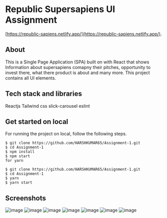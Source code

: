 # Republic Supersapiens UI Assignment 

[https://republic-sapiens.netlify.app/](https://republic-sapiens.netlify.app/).

## About
This is a Single Page Application (SPA) built on with React that shows Information about supersapiens comapny their pitches, opportunity to invest there, what there product is about and many more. This project contains all UI elements.

## Tech stack and libraries
Reactjs
Tailwind css
slick-carousel
eslint

## Get started on local

For running the project on local, follow the following steps.
```
$ git clone https://github.com/HARSHKUMAR65/Assignment-1.git
$ cd Assignment-1
$ npm install
$ npm start
for yarn
```
```
$ git clone https://github.com/HARSHKUMAR65/Assignment-1.git
$ cd Assignment-1
$ yarn
$ yarn start
```

## Screenshots

![image](https://github.com/HARSHKUMAR65/Assignment-1/assets/82859280/8afef9a8-57d8-4664-90a8-88df18dcdf00)
![image](https://github.com/HARSHKUMAR65/Assignment-1/assets/82859280/d921325a-3768-4618-975b-9e1ce2670b2d)
![image](https://github.com/HARSHKUMAR65/Assignment-1/assets/82859280/594f2936-b017-4b2e-9543-457cfefa6e88)
![image](https://github.com/HARSHKUMAR65/Assignment-1/assets/82859280/0481b382-b6c6-49e1-8c1a-79d93317d4d4)
![image](https://github.com/HARSHKUMAR65/Assignment-1/assets/82859280/f19554a2-1056-4f17-bafc-b05ffc45afd4)
![image](https://github.com/HARSHKUMAR65/Assignment-1/assets/82859280/1e4271e2-e7b9-42b5-8ab7-a55f916c51d7)
![image](https://github.com/HARSHKUMAR65/Assignment-1/assets/82859280/d6e748ec-9f49-484d-9e17-2da332676830)
